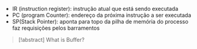 - IR (instruction register): instrução atual que está sendo executada
- PC (program Counter): endereço da próxima instrução a ser executada
- SP(Stack Pointer): aponta para topo da pilha de memória do processo
faz requisições pelos barramentos

> [!abstract] What is Buffer?

